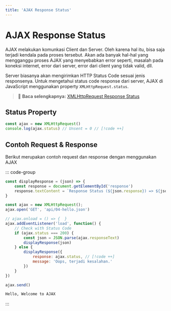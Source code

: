 ```yaml
---
title: 'AJAX Response Status'
---
```


# AJAX Response Status

AJAX melakukan komunkasi Client dan Server. Oleh karena hal itu, bisa saja terjadi kendala pada proses tersebut. Akan ada banyak hal-hal yang mengganggu proses AJAX yang menyebabkan error seperti, masalah pada koneksi internet, error dari server, error dari client yang tidak valid, dll.

Server biasanya akan mengirimkan HTTP Status Code sesuai jenis responsenya. Untuk mengetahui status code response dari server, AJAX di JavaScript menggunakan property `XMLHttpRequest.status`.

> :memo: **Baca selengkapnya:** [XMLHttpRequest Response Status](https://developer.mozilla.org/en-US/docs/Web/API/XMLHttpRequest/status)

## Status Property
```js
const ajax = new XMLHttpRequest()
console.log(ajax.status) // Unsent = 0 // [!code ++]
```

## Contoh Request & Response
Berikut merupakan contoh request dan response dengan menggunakan AJAX

::: code-group
```js [Request]
const displayResponse = (json) => {
	const response = document.getElementById('response')
	response.textContent = `Response Status (${json.response}) => ${json.message}` // [!code ++]
}

const ajax = new XMLHttpRequest();
ajax.open('GET', 'api/04-hello.json')

// ajax.onload = () => {  }
ajax.addEventListener('load', function() {
	// Check with Status Code
	if (ajax.status === 200) {
		const json = JSON.parse(ajax.responseText)
		displayResponse(json)
	} else {
		displayResponse({
			response: ajax.status, // [!code ++]
			message: 'Oops, terjadi kesalahan.'
		})
	}
})

ajax.send()
```


```html [Reponse]
Hello, Welcome to AJAX
```
:::